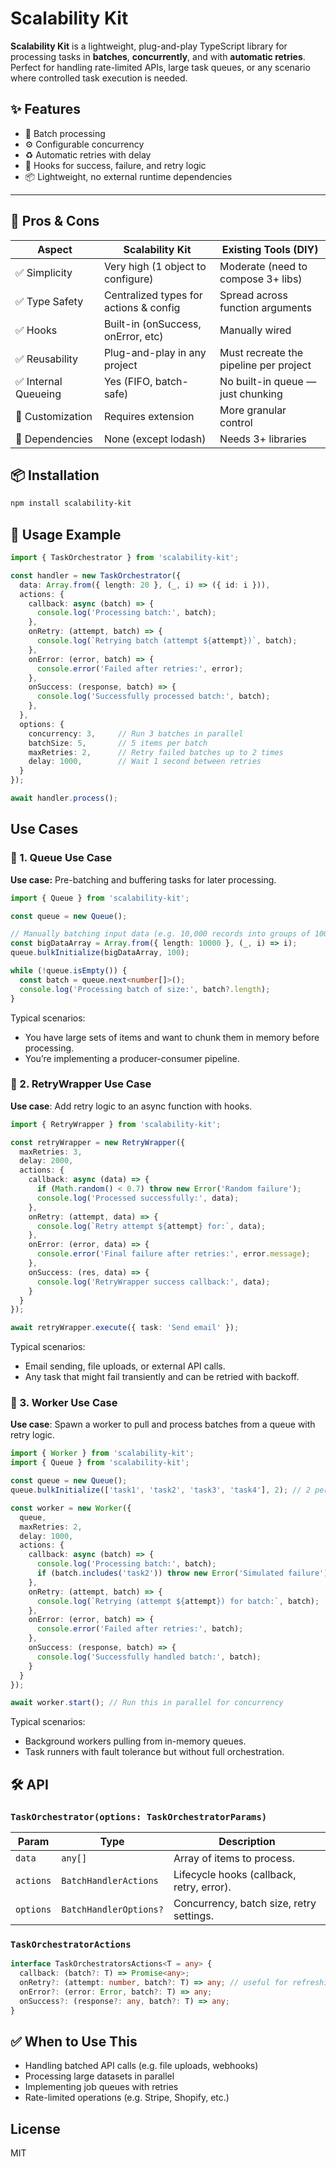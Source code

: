 # Scalability Kit

**Scalability Kit** is a lightweight, plug-and-play TypeScript library for processing tasks in **batches**, **concurrently**, and with **automatic retries**. Perfect for handling rate-limited APIs, large task queues, or any scenario where controlled task execution is needed.

## ✨ Features

- 🔁 Batch processing
- ⚙️ Configurable concurrency
- ♻️ Automatic retries with delay
- 🧩 Hooks for success, failure, and retry logic
- 📦 Lightweight, no external runtime dependencies

---

## 🧠 Pros & Cons

| Aspect             | Scalability Kit                     | Existing Tools (DIY)                  |
|---------------------|-------------------------------------|----------------------------------------|
| ✅ Simplicity       | Very high (1 object to configure)  | Moderate (need to compose 3+ libs)    |
| ✅ Type Safety      | Centralized types for actions & config | Spread across function arguments      |
| ✅ Hooks            | Built-in (onSuccess, onError, etc) | Manually wired                        |
| ✅ Reusability      | Plug-and-play in any project       | Must recreate the pipeline per project |
| ✅ Internal Queueing| Yes (FIFO, batch-safe)             | No built-in queue — just chunking     |
| 🔧 Customization    | Requires extension                 | More granular control                 |
| 🧱 Dependencies     | None (except lodash)               | Needs 3+ libraries                    |

## 📦 Installation

```bash
npm install scalability-kit
```

## 🚀 Usage Example

```TypeScript
import { TaskOrchestrator } from 'scalability-kit';

const handler = new TaskOrchestrator({
  data: Array.from({ length: 20 }, (_, i) => ({ id: i })),
  actions: {
    callback: async (batch) => {
      console.log('Processing batch:', batch);
    },
    onRetry: (attempt, batch) => {
      console.log(`Retrying batch (attempt ${attempt})`, batch);
    },
    onError: (error, batch) => {
      console.error('Failed after retries:', error);
    },
    onSuccess: (response, batch) => {
      console.log('Successfully processed batch:', batch);
    },
  },
  options: {
    concurrency: 3,     // Run 3 batches in parallel
    batchSize: 5,       // 5 items per batch
    maxRetries: 2,      // Retry failed batches up to 2 times
    delay: 1000,        // Wait 1 second between retries
  }
});

await handler.process();

```

## Use Cases

### 🧱 1. Queue Use Case

**Use case:** Pre-batching and buffering tasks for later processing.

```TypeScript
import { Queue } from 'scalability-kit';

const queue = new Queue();

// Manually batching input data (e.g. 10,000 records into groups of 100)
const bigDataArray = Array.from({ length: 10000 }, (_, i) => i);
queue.bulkInitialize(bigDataArray, 100);

while (!queue.isEmpty()) {
  const batch = queue.next<number[]>();
  console.log('Processing batch of size:', batch?.length);
}
```

Typical scenarios:
- You have large sets of items and want to chunk them in memory before processing.
- You’re implementing a producer-consumer pipeline.

### 🔁 2. RetryWrapper Use Case

**Use case**: Add retry logic to an async function with hooks.

```TypeScript
import { RetryWrapper } from 'scalability-kit';

const retryWrapper = new RetryWrapper({
  maxRetries: 3,
  delay: 2000,
  actions: {
    callback: async (data) => {
      if (Math.random() < 0.7) throw new Error('Random failure');
      console.log('Processed successfully:', data);
    },
    onRetry: (attempt, data) => {
      console.log(`Retry attempt ${attempt} for:`, data);
    },
    onError: (error, data) => {
      console.error('Final failure after retries:', error.message);
    },
    onSuccess: (res, data) => {
      console.log('RetryWrapper success callback:', data);
    }
  }
});

await retryWrapper.execute({ task: 'Send email' });
```

Typical scenarios:
- Email sending, file uploads, or external API calls.
- Any task that might fail transiently and can be retried with backoff.

### 🧵 3. Worker Use Case

**Use case**: Spawn a worker to pull and process batches from a queue with retry logic.

```TypeScript
import { Worker } from 'scalability-kit';
import { Queue } from 'scalability-kit';

const queue = new Queue();
queue.bulkInitialize(['task1', 'task2', 'task3', 'task4'], 2); // 2 per batch

const worker = new Worker({
  queue,
  maxRetries: 2,
  delay: 1000,
  actions: {
    callback: async (batch) => {
      console.log('Processing batch:', batch);
      if (batch.includes('task2')) throw new Error('Simulated failure');
    },
    onRetry: (attempt, batch) => {
      console.log(`Retrying (attempt ${attempt}) for batch:`, batch);
    },
    onError: (error, batch) => {
      console.error('Failed after retries:', batch);
    },
    onSuccess: (response, batch) => {
      console.log('Successfully handled batch:', batch);
    }
  }
});

await worker.start(); // Run this in parallel for concurrency
```

Typical scenarios:
- Background workers pulling from in-memory queues.
- Task runners with fault tolerance but without full orchestration.

## 🛠 API

### `TaskOrchestrator(options: TaskOrchestratorParams)`

| Param    | Type                   | Description                                |
|----------|------------------------|--------------------------------------------|
| `data`   | `any[]`                | Array of items to process.                |
| `actions`| `BatchHandlerActions`  | Lifecycle hooks (callback, retry, error). |
| `options`| `BatchHandlerOptions?` | Concurrency, batch size, retry settings.  |

### `TaskOrchestratorActions`

```TypeScript
interface TaskOrchestratorsActions<T = any> {
  callback: (batch?: T) => Promise<any>;
  onRetry?: (attempt: number, batch?: T) => any; // useful for refreshing expired tokens
  onError?: (error: Error, batch?: T) => any;
  onSuccess?: (response?: any, batch?: T) => any;
}
```

## ✅ When to Use This
- Handling batched API calls (e.g. file uploads, webhooks)
- Processing large datasets in parallel
- Implementing job queues with retries
- Rate-limited operations (e.g. Stripe, Shopify, etc.)

## License
MIT